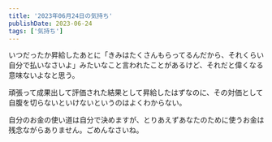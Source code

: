 ```yaml
---
title: '2023年06月24日の気持ち'
publishDate: 2023-06-24
tags: ['気持ち']
---
```


いつだったか昇給したあとに「きみはたくさんもらってるんだから、それくらい自分で払いなさいよ」みたいなこと言われたことがあるけど、それだと偉くなる意味ないよなと思う。

頑張って成果出して評価された結果として昇給したはずなのに、その対価として自腹を切らないといけないというのはよくわからない。

自分のお金の使い道は自分で決めますが、とりあえずあなたのために使うお金は残念ながらありません。ごめんなさいね。
